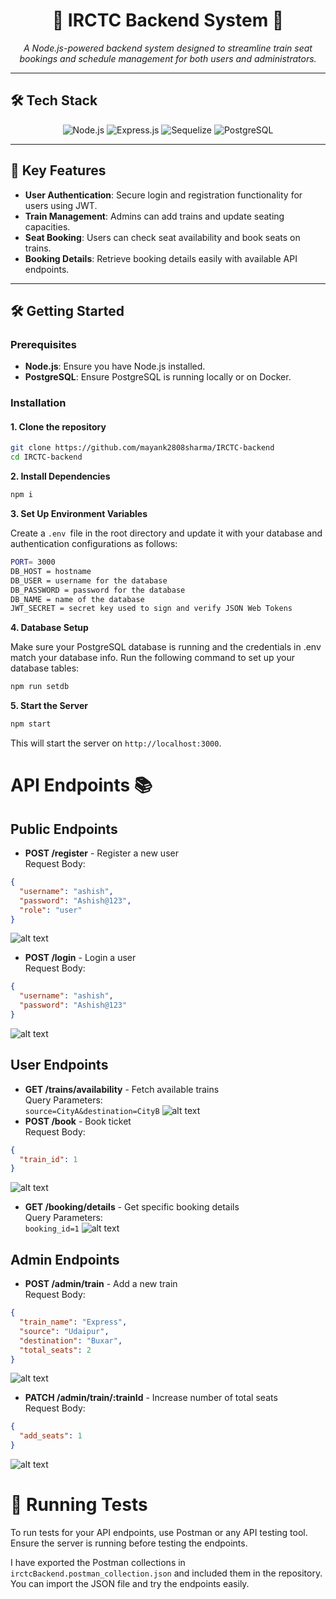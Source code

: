 <div align="center">

# 🚄 IRCTC Backend System 🚄

<i>A Node.js-powered backend system designed to streamline train seat bookings and schedule management for both users and administrators.</i>

</div>

---

## 🛠️ Tech Stack

<div align="center">

![Node.js](https://img.shields.io/badge/Node.js-339933?style=for-the-badge&logo=node.js&logoColor=white)
![Express.js](https://img.shields.io/badge/Express.js-000000?style=for-the-badge&logo=express&logoColor=white)
![Sequelize](https://img.shields.io/badge/Sequelize-474A8A?style=for-the-badge&logo=sequelize&logoColor=white)
![PostgreSQL](https://img.shields.io/badge/PostgreSQL-336791?style=for-the-badge&logo=postgresql&logoColor=white)

</div>

---

## 🚀 Key Features

- **User Authentication**: Secure login and registration functionality for users using JWT.
- **Train Management**: Admins can add trains and update seating capacities.
- **Seat Booking**: Users can check seat availability and book seats on trains.
- **Booking Details**: Retrieve booking details easily with available API endpoints.

---

## 🛠️ Getting Started

### Prerequisites

- **Node.js**: Ensure you have Node.js installed.
- **PostgreSQL**: Ensure PostgreSQL is running locally or on Docker.

### Installation

#### 1. Clone the repository

```bash
git clone https://github.com/mayank2808sharma/IRCTC-backend
cd IRCTC-backend
```

**2. Install Dependencies**

```bash
npm i
```

**3. Set Up Environment Variables**

Create a `.env `file in the root directory and update it with your database and authentication configurations as follows:

```bash
PORT= 3000
DB_HOST = hostname
DB_USER = username for the database
DB_PASSWORD = password for the database
DB_NAME = name of the database
JWT_SECRET = secret key used to sign and verify JSON Web Tokens
```

**4. Database Setup**

Make sure your PostgreSQL database is running and the credentials in .env match your database info. Run the following command to set up your database tables:

```bash
npm run setdb
```

**5. Start the Server**

```bash
npm start
```

This will start the server on `http://localhost:3000`.

# API Endpoints 📚

## Public Endpoints

- **POST /register** - Register a new user </br>
  Request Body: </br>

```json
{
  "username": "ashish",
  "password": "Ashish@123",
  "role": "user"
}
```

![alt text](image-3.png)

- **POST /login** - Login a user</br>
  Request Body: </br>

```json
{
  "username": "ashish",
  "password": "Ashish@123"
}
```

![alt text](image-4.png)

## User Endpoints

- **GET /trains/availability** - Fetch available trains </br>
  Query Parameters:</br>
  `source=CityA&destination=CityB`
  ![alt text](image.png)
- **POST /book** - Book ticket </br>
  Request Body: </br>

```json
{
  "train_id": 1
}
```

![alt text](image-1.png)

- **GET /booking/details** - Get specific booking details</br>
  Query Parameters:</br>
  `booking_id=1`
  ![alt text](image-2.png)

## Admin Endpoints

- **POST /admin/train** - Add a new train</br>
  Request Body: </br>

```json
{
  "train_name": "Express",
  "source": "Udaipur",
  "destination": "Buxar",
  "total_seats": 2
}
```

![alt text](image-5.png)

- **PATCH /admin/train/:trainId** - Increase number of total seats</br>
  Request Body: </br>

```json
{
  "add_seats": 1
}
```

![alt text](image-6.png)

# 🚀 Running Tests

To run tests for your API endpoints, use Postman or any API testing tool. Ensure the server is running before testing the endpoints.

I have exported the Postman collections in `irctcBackend.postman_collection.json` and included them in the repository. You can import the JSON file and try the endpoints easily.
